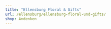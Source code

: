 ```yaml
---
title: "Ellensburg Floral & Gifts"
url: /ellensburg/ellensburg-floral-und-gifts/
shop: Andenken
---
```

